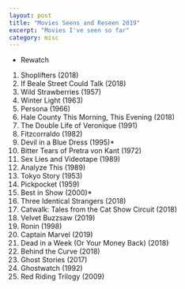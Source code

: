 ```yaml
---
layout: post
title: "Movies Seens and Reseen 2019"
excerpt: "Movies I've seen so far"
category: misc
---
```

* Rewatch

1. Shoplifters (2018)
1. If Beale Street Could Talk (2018)
1. Wild Strawberries (1957)
1. Winter Light (1963)
1. Persona (1966)
1. Hale County This Morning, This Evening (2018)
1. The Double Life of Veronique (1991)
1. Fitzcorraldo (1982)
1. Devil in a Blue Dress (1995)*
1. Bitter Tears of Pretra von Kant (1972)
1. Sex Lies and Videotape (1989)
1. Analyze This (1989)
1. Tokyo Story (1953)
1. Pickpocket (1959)
1. Best in Show (2000)*
1. Three Identical Strangers (2018)
1. Catwalk: Tales from the Cat Show Circuit (2018)
1. Velvet Buzzsaw (2019)
1. Ronin (1998)
1. Captain Marvel (2019)
1. Dead in a Week (Or Your Money Back) (2018)
1. Behind the Curve (2018)
1. Ghost Stories (2017)
1. Ghostwatch (1992)
1. Red Riding Trilogy (2009)